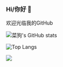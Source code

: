 ### Hi/你好 👋

欢迎光临我的GitHub

![菜狗's GitHub stats](https://github-readme-stats.vercel.app/api?username=Dishesdog&show_icons=true&count_private=true&theme=radical)

![Top Langs](https://github-readme-stats.vercel.app/api/top-langs/?username=Dishesdog&langs_count=8&theme=radical)


<img src="https://badges.toozhao.com/badges/01FGAZ5J37PNJW115GMYEGDASM/orange.svg" />
